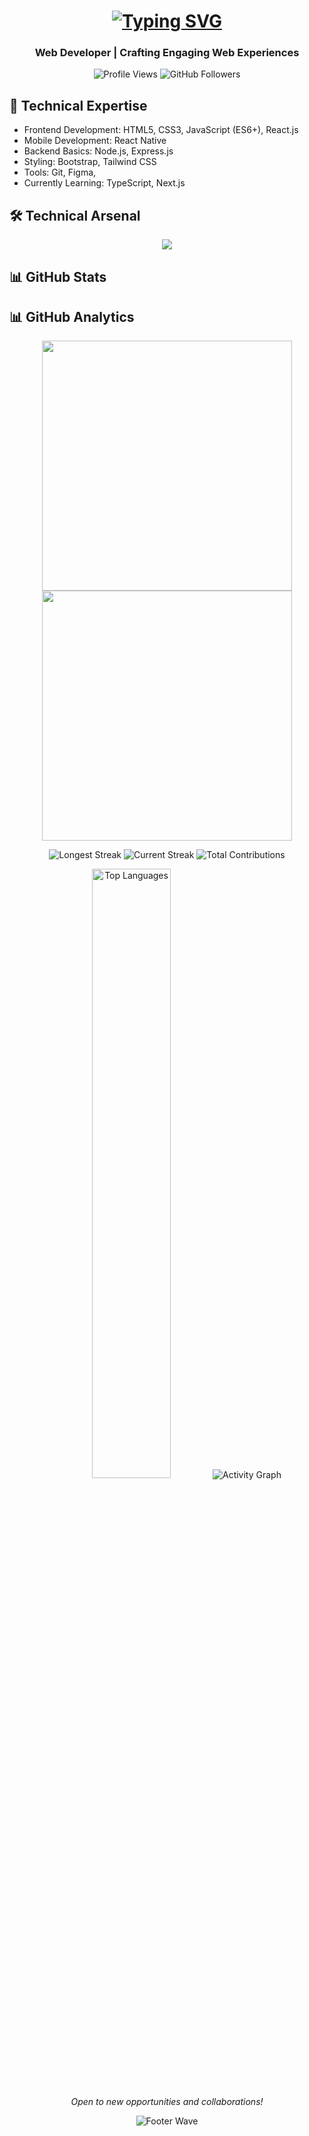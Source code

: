 <h1 align="center">
  <a href="https://git.io/typing-svg">
    <img src="https://readme-typing-svg.demolab.com?font=Fira+Code&weight=600&size=30&duration=4000&pause=1000&color=58A6FF&center=true&vCenter=true&width=500&lines=Hi+%F0%9F%91%8B%2C+I'm+Wajiha+Kulsum;Frontend+Developer;React+Specialist;UI%2FUX+Enthusiast" alt="Typing SVG">
  </a>
</h1>

<h3 align="center">Web Developer | Crafting Engaging Web Experiences</h3>

<p align="center">
  <img src="https://komarev.com/ghpvc/?username=Wajiha-Kulsum&label=Profile%20Views&color=0e75b6&style=flat" alt="Profile Views" />
  <img src="https://img.shields.io/github/followers/Wajiha-Kulsum?label=GitHub%20Followers&style=social" alt="GitHub Followers" />
</p>


## 🚀 Technical Expertise
- Frontend Development: HTML5, CSS3, JavaScript (ES6+), React.js
- Mobile Development: React Native
- Backend Basics: Node.js, Express.js
- Styling: Bootstrap, Tailwind CSS
- Tools: Git, Figma,  <!---Webpack-->
- Currently Learning: TypeScript, Next.js

 ## 🛠 Technical Arsenal

<p align="center">
<img src="https://skillicons.dev/icons?i=html,css,js,react,nodejs,express,tailwind,bootstrap,figma,git,github" />
</p>


## 📊 GitHub Stats

## 📊 GitHub Analytics

<div align="center">

  <!-- Stats & Streak Cards -->
  <a href="https://github.com/Wajiha-Kulsum">
    <img src="https://github-readme-stats-phi-eight-73.vercel.app/api?username=Wajiha-Kulsum&show_icons=true&theme=radical&include_all_commits=true" width="400">
    <img src="https://github-readme-streak-stats-phi-eight-73.vercel.app/?user=Wajiha-Kulsum&theme=radical&date_format=j%20M%5B%20Y%5D" width="400">
  </a>

  <!-- Streak Details -->
  <p align="center">
    <img src="https://img.shields.io/badge/Longest%20Streak-24_days-important" alt="Longest Streak">
    <img src="https://img.shields.io/badge/Current%20Streak-11_days-success" alt="Current Streak">
    <img src="https://img.shields.io/badge/Total%20Contributions-1.2k_commits-blueviolet" alt="Total Contributions">
  </p>

  <!-- Top Languages -->
  <img src="https://github-readme-stats-phi-eight-73.vercel.app/api/top-langs/?username=Wajiha-Kulsum&layout=compact&theme=radical&hide_border=true" alt="Top Languages" width="50%">

  <!-- Activity Graph -->
  <img src="https://github-readme-activity-graph-phi-eight-73.vercel.app/graph?username=Wajiha-Kulsum&theme=github-compact&hide_border=true&area=true" alt="Activity Graph">

</div>

<!--

## 📅 Contribution Calendar

![GitHub Contribution Graph](https://ghchart.rshah.org/Wajiha-Kulsum)

-->

<p align="center">
<i>Open to new opportunities and collaborations!</i><br>
</p>

<div align="center">
  
  ![Footer Wave](https://capsule-render.vercel.app/api?type=waving&color=gradient&height=120&section=footer)

</div>
